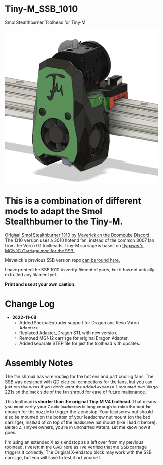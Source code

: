 # Tiny-M_SSB_1010
Smol Stealthburner Toolhead for Tiny-M

<img src="Images/Tiny-M_SSB_1010.png" width="800">

# This is a combination of different mods to adapt the Smol Stealthburner to the Tiny-M. 

 <a href="https://discord.com/channels/825469421346226226/909858082841067591/951228478278230057"/> Original Smol Stealthburner 1010 by Maverick on the Doomcube Discord.</a> The 1010 version uses a 3010 hotend fan, instead of the common 3007 fan from the Voron 0.1 toolheads. Tiny-M carriage is based on <a href="https://github.com/flyespresso/antpower/tree/main/SMOL%20Stealth%20Burner%20MGN9C%20V0%20Gantry%20Mod"> flypower's MGN9C Carriage mod for the SSB.</a>

Maverick's previous SSB version repo <a href= "https://github.com/PrintersForAnts/Crucible/tree/main/Smol%20Stealth%20Burner"> can be found here. </a>

I have printed the SSB 1010 to verify fitment of parts, but it has not actually extruded any filament yet. 

**Print and use at your own caution.**

# Change Log

- **2022-11-08**
	- Added Sherpa Extruder support for Dragon and Revo Voron Adapters.
	- Replaced Adapter_Dragon STL with new version.
	- Removed MGN12 carriage for original Dragon Adapter.
	- Added separate STEP file for just the toolhead with updates.


# Assembly Notes

The fan shroud has wire routing for the hot end and part cooling fans. The SSB was designed with QD elctrical connections for the fans, but you can just run the wires if you don't want the added expense. I mounted two Wago 221s on the back side of the fan shroud for ease of future maitenance.

This toolhead **is shorter than the original Tiny-M V4 toolhead.** That means you must verify your Z axis leadscrew is long enough to raise the bed far enough for the nozzle to trigger the z endstop. Your leadscrew nut should also be mounted on the bottom of your leadscrew nut mount (on the bed carriage), instead of on top of the leadscrew nut mount (like I had it before). Belted Z Tiny-M owners, you're in uncharted waters. Let me know how it goes.

I'm using an extended X axis endstop as a left over from my previous toolhead. I've left in the CAD here as I've verified that the SSB carriage triggers it correctly. The Original X-endstop block may work with the SSB carriage, but you will have to test it out yourself.